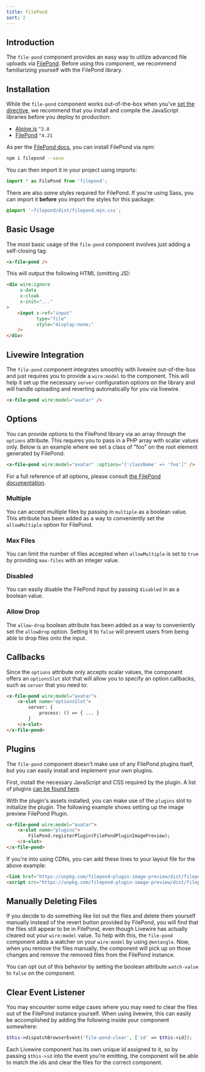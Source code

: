 ```yaml
---
title: FilePond
sort: 2
---
```


## Introduction

The `file-pond` component provides an easy way to utilize advanced file uploads via [FilePond](https://pqina.nl/filepond/).
Before using this component, we recommend familiarizing yourself with the FilePond library.

## Installation

While the `file-pond` component works out-of-the-box when you've [set the directive](/docs/laravel-form-components/v5/installation#directives),
we recommend that you install and compile the JavaScript libraries before you deploy to production:

- [Alpine.js](https://github.com/alpinejs/alpine) `^2.8`
- [FilePond](https://pqina.nl/filepond/) `^4.21`

As per the [FilePond docs](https://pqina.nl/filepond/docs/patterns/installation/), you can install FilePond via npm:

```bash
npm i filepond --save
```

You can then import it in your project using imports:

```js
import * as FilePond from 'filepond';
```

There are also some styles required for FilePond. If you're using Sass, you can import it **before** you import the styles for this package:

```css
@import '~filepond/dist/filepond.min.css';
```

## Basic Usage

The most basic usage of the `file-pond` component involves just adding a self-closing tag:

```html
<x-file-pond />
```

This will output the following HTML (omitting JS):

```html
<div wire:ignore
     x-data
     x-cloak
     x-init="..."
>
    <input x-ref="input"
           type="file"
           style="display:none;"
    />
</div>
```

## Livewire Integration

The `file-pond` component integrates smoothly with livewire out-of-the-box and just requires you to
provide a `wire:model` to the component. This will help it set up the necessary `server` configuration
options on the library and will handle uploading and reverting automatically for you via livewire.

```html
<x-file-pond wire:model="avatar" />
```

## Options

You can provide options to the FilePond library via an array through the `options` attribute. This requires you
to pass in a PHP array with scalar values only. Below is an example where we set a class of "foo" on the
root element generated by FilePond:

```html
<x-file-pond wire:model="avatar" :options="['className' => 'foo']" />
```

For a full reference of all options, please consult [the FilePond documentation](https://pqina.nl/filepond/docs/patterns/api/filepond-instance/#properties).

### Multiple

You can accept multiple files by passing in `multiple` as a boolean value. This attribute has been added as a way
to conveniently set the `allowMultiple` option for FilePond.

### Max Files

You can limit the number of files accepted when `allowMultiple` is set to `true` by providing `max-files` with an
integer value.

### Disabled

You can easily disable the FilePond input by passing `disabled` in as a boolean value.

### Allow Drop

The `allow-drop` boolean attribute has been added as a way to conveniently set the `allowDrop` option. Setting it to `false`
will prevent users from being able to drop files onto the input.

## Callbacks

Since the `options` attribute only accepts scalar values, the component offers an `optionsSlot` slot that will allow you to
specify an option callbacks, such as `server` that you need to:

```html
<x-file-pond wire:model="avatar">
    <x-slot name="optionsSlot">
        server: {
            process: () => { ... }
        }
    </x-slot>
</x-file-pond>
```

## Plugins

The `file-pond` component doesn't make use of any FilePond plugins itself, but you can easily install and implement your own plugins.

First, install the necessary JavaScript and CSS required by the plugin. A list of plugins [can be found here](https://pqina.nl/filepond/plugins.html).

With the plugin's assets installed, you can make use of the `plugins` slot to initialize the plugin. The following example shows setting up the image
preview FilePond Plugin.

```html
<x-file-pond wire:model="avatar">
    <x-slot name="plugins">
        FilePond.registerPlugin(FilePondPluginImagePreview);
    </x-slot>
</x-file-pond>
```

If you're into using CDNs, you can add these lines to your layout file for the above example:

```html
<link href="https://unpkg.com/filepond-plugin-image-preview/dist/filepond-plugin-image-preview.css" rel="stylesheet">
<script src="https://unpkg.com/filepond-plugin-image-preview/dist/filepond-plugin-image-preview.js"></script>
```

## Manually Deleting Files

If you decide to do something like list out the files and delete them yourself manually instead of the revert button provided by FilePond, you will
find that the files still appear to be in FilePond, even though Livewire has actually cleared out your `wire:model` value. To help with this,
the `file-pond` component adds a watcher on your `wire:model` by using `@entangle`. Now, when you remove the files manually, the component
will pick up on those changes and remove the removed files from the FilePond instance.

You can opt out of this behavior by setting the boolean attribute `watch-value` to `false` on the component.

## Clear Event Listener

You may encounter some edge cases where you may need to clear the files out of the FilePond instance
yourself. When using livewire, this can easily be accomplished by adding the following inside your
component somewhere:

```php
$this->dispatchBrowserEvent('file-pond-clear', ['id' => $this->id]);
```

Each Livewire component has its own unique id assigned to it, so by passing `$this->id` into the
event you're emitting, the component will be able to match the ids and clear the files for the correct
component.
